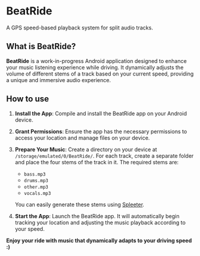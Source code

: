 # BeatRide

A GPS speed-based playback system for split audio tracks.

## What is BeatRide?

**BeatRide** is a work-in-progress Android application designed to enhance your music listening experience while
driving. It
dynamically adjusts the volume of different stems of a track based on your current speed, providing a unique and
immersive audio experience.

## How to use

1. **Install the App**: Compile and install the BeatRide app on your Android device.

2. **Grant Permissions**: Ensure the app has the necessary permissions to access your location and manage files on your
   device.

3. **Prepare Your Music**: Create a directory on your device at `/storage/emulated/0/BeatRide/`. For each track, create
   a separate folder and place the four stems of the track in it. The required stems are:
    - `bass.mp3`
    - `drums.mp3`
    - `other.mp3`
    - `vocals.mp3`

   You can easily generate these stems using [Spleeter](https://github.com/deezer/spleeter).

4. **Start the App**: Launch the BeatRide app. It will automatically begin tracking your location and adjusting the
   music playback according to your speed.

**Enjoy your ride with music that dynamically adapts to your driving speed :)**